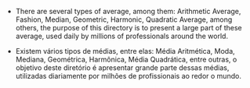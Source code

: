 - There are several types of average, among them: Arithmetic Average, Fashion, Median, Geometric, Harmonic, Quadratic Average, among others, the purpose of this directory is to present a large part of these average, used daily by millions of professionals around the world.

- Existem vários tipos de médias, entre elas: Média Aritmética, Moda, Mediana, Geométrica, Harmônica, Média Quadrática, entre outras, o objetivo deste diretório é apresentar grande parte dessas médias, utilizadas diariamente por milhões de profissionais ao redor o mundo.
